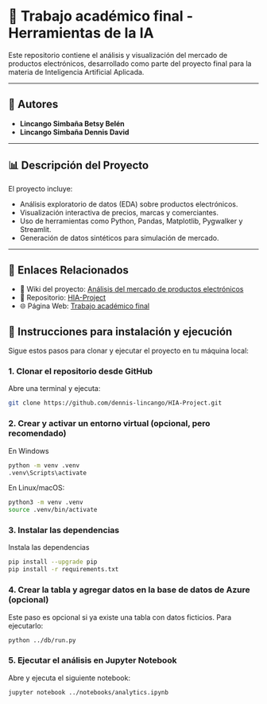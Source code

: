 # 📘 Trabajo académico final - Herramientas de la IA

Este repositorio contiene el análisis y visualización del mercado de productos electrónicos, desarrollado como parte del proyecto final para la materia de Inteligencia Artificial Aplicada.

---

## 👥 Autores

- **Lincango Simbaña Betsy Belén**
- **Lincango Simbaña Dennis David**

---

## 📊 Descripción del Proyecto

El proyecto incluye:
- Análisis exploratorio de datos (EDA) sobre productos electrónicos.
- Visualización interactiva de precios, marcas y comerciantes.
- Uso de herramientas como Python, Pandas, Matplotlib, Pygwalker y Streamlit.
- Generación de datos sintéticos para simulación de mercado.

---

## 🔗 Enlaces Relacionados

- 📖 Wiki del proyecto: [Análisis del mercado de productos electrónicos](https://github.com/dennis-lincango/HIA-Project/wiki)
- 📁 Repositorio: [HIA-Project](https://github.com/dennis-lincango/HIA-Project)
- 🌐 Página Web: [Trabajo académico final](https://dennis-lincango.github.io/HIA-Project/)


## 🚀 Instrucciones para instalación y ejecución

Sigue estos pasos para clonar y ejecutar el proyecto en tu máquina local:

### 1. Clonar el repositorio desde GitHub

Abre una terminal y ejecuta:

```bash
git clone https://github.com/dennis-lincango/HIA-Project.git
```

### 2. Crear y activar un entorno virtual (opcional, pero recomendado)

En Windows
```bash
python -m venv .venv
.venv\Scripts\activate
```

En Linux/macOS:
```bash
python3 -m venv .venv
source .venv/bin/activate
```

### 3. Instalar las dependencias

Instala las dependencias
```bash
pip install --upgrade pip
pip install -r requirements.txt
```

### 4. Crear la tabla y agregar datos en la base de datos de Azure (opcional)
Este paso es opcional si ya existe una tabla con datos ficticios. Para ejecutarlo:
```bash
python ../db/run.py
```


### 5. Ejecutar el análisis en Jupyter Notebook
Abre y ejecuta el siguiente notebook:
```bash
jupyter notebook ../notebooks/analytics.ipynb
```

